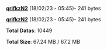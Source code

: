 [**qrifkzN2**](/data/qrifkzN2.txt) (18/02/23 - 05:45)- 241 bytes

[**qrifkzN2**](/data/qrifkzN2.txt) (18/02/23 - 05:45)- 241 bytes

**Total Datas**: 10449

**Total Size**: 67.24 MB / 67.2 MB